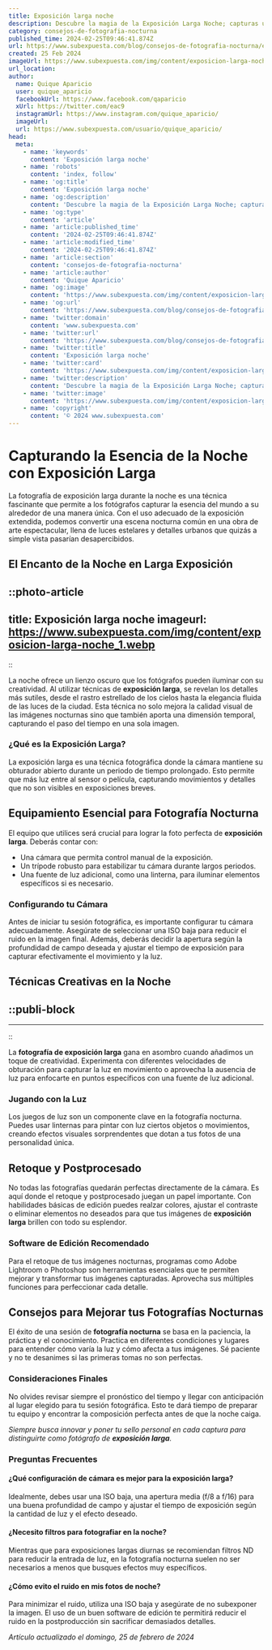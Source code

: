 ```yaml
---
title: Exposición larga noche
description: Descubre la magia de la Exposición Larga Noche; capturas únicas que evocan sueños y misterio en cada toma. ¡Vive la fotografía a otro nivel!
category: consejos-de-fotografia-nocturna
published_time: 2024-02-25T09:46:41.874Z
url: https://www.subexpuesta.com/blog/consejos-de-fotografia-nocturna/exposicion-larga-noche
created: 25 Feb 2024
imageUrl: https://www.subexpuesta.com/img/content/exposicion-larga-noche_1.webp
url_location:
author:
  name: Quique Aparicio
  user: quique_aparicio
  facebookUrl: https://www.facebook.com/qaparicio
  xUrl: https://twitter.com/eac9
  instagramUrl: https://www.instagram.com/quique_aparicio/
  imageUrl: 
  url: https://www.subexpuesta.com/usuario/quique_aparicio/
head:
  meta:
    - name: 'keywords'
      content: 'Exposición larga noche'
    - name: 'robots'
      content: 'index, follow'
    - name: 'og:title'
      content: 'Exposición larga noche'
    - name: 'og:description'
      content: 'Descubre la magia de la Exposición Larga Noche; capturas únicas que evocan sueños y misterio en cada toma. ¡Vive la fotografía a otro nivel!'
    - name: 'og:type'
      content: 'article'
    - name: 'article:published_time'
      content: '2024-02-25T09:46:41.874Z'
    - name: 'article:modified_time'
      content: '2024-02-25T09:46:41.874Z'
    - name: 'article:section'
      content: 'consejos-de-fotografia-nocturna'
    - name: 'article:author'
      content: 'Quique Aparicio'
    - name: 'og:image'
      content: 'https://www.subexpuesta.com/img/content/exposicion-larga-noche_1.webp'
    - name: 'og:url'
      content: 'https://www.subexpuesta.com/blog/consejos-de-fotografia-nocturna/exposicion-larga-noche'
    - name: 'twitter:domain'
      content: 'www.subexpuesta.com'
    - name: 'twitter:url'
      content: 'https://www.subexpuesta.com/blog/consejos-de-fotografia-nocturna/exposicion-larga-noche'
    - name: 'twitter:title'
      content: 'Exposición larga noche'
    - name: 'twitter:card'
      content: 'https://www.subexpuesta.com/img/content/exposicion-larga-noche_1.webp'
    - name: 'twitter:description'
      content: 'Descubre la magia de la Exposición Larga Noche; capturas únicas que evocan sueños y misterio en cada toma. ¡Vive la fotografía a otro nivel!'
    - name: 'twitter:image'
      content: 'https://www.subexpuesta.com/img/content/exposicion-larga-noche_1.webp'
    - name: 'copyright'
      content: '© 2024 www.subexpuesta.com'
---
```

# Capturando la Esencia de la Noche con Exposición Larga

La fotografía de exposición larga durante la noche es una técnica fascinante que permite a los fotógrafos capturar la esencia del mundo a su alrededor de una manera única. Con el uso adecuado de la exposición extendida, podemos convertir una escena nocturna común en una obra de arte espectacular, llena de luces estelares y detalles urbanos que quizás a simple vista pasarían desapercibidos.

## El Encanto de la Noche en Larga Exposición


::photo-article
---
title: Exposición larga noche
imageurl: https://www.subexpuesta.com/img/content/exposicion-larga-noche_1.webp
---
::

 La noche ofrece un lienzo oscuro que los fotógrafos pueden iluminar con su creatividad. Al utilizar técnicas de **exposición larga**, se revelan los detalles más sutiles, desde el rastro estrellado de los cielos hasta la elegancia fluida de las luces de la ciudad. Esta técnica no solo mejora la calidad visual de las imágenes nocturnas sino que también aporta una dimensión temporal, capturando el paso del tiempo en una sola imagen.

### ¿Qué es la Exposición Larga?

La exposición larga es una técnica fotográfica donde la cámara mantiene su obturador abierto durante un periodo de tiempo prolongado. Esto permite que más luz entre al sensor o película, capturando movimientos y detalles que no son visibles en exposiciones breves.

## Equipamiento Esencial para Fotografía Nocturna

El equipo que utilices será crucial para lograr la foto perfecta de **exposición larga**. Deberás contar con:

- Una cámara que permita control manual de la exposición.
- Un trípode robusto para estabilizar tu cámara durante largos periodos.
- Una fuente de luz adicional, como una linterna, para iluminar elementos específicos si es necesario.

### Configurando tu Cámara

Antes de iniciar tu sesión fotográfica, es importante configurar tu cámara adecuadamente. Asegúrate de seleccionar una ISO baja para reducir el ruido en la imagen final. Además, deberás decidir la apertura según la profundidad de campo deseada y ajustar el tiempo de exposición para capturar efectivamente el movimiento y la luz.

## Técnicas Creativas en la Noche


  ::publi-block
  ---
  ---
  ::
  
   La **fotografía de exposición larga** gana en asombro cuando añadimos un toque de creatividad. Experimenta con diferentes velocidades de obturación para capturar la luz en movimiento o aprovecha la ausencia de luz para enfocarte en puntos específicos con una fuente de luz adicional.

### Jugando con la Luz

Los juegos de luz son un componente clave en la fotografía nocturna. Puedes usar linternas para pintar con luz ciertos objetos o movimientos, creando efectos visuales sorprendentes que dotan a tus fotos de una personalidad única.

## Retoque y Postprocesado

No todas las fotografías quedarán perfectas directamente de la cámara. Es aquí donde el retoque y postprocesado juegan un papel importante. Con habilidades básicas de edición puedes realzar colores, ajustar el contraste o eliminar elementos no deseados para que tus imágenes de **exposición larga** brillen con todo su esplendor.

### Software de Edición Recomendado

Para el retoque de tus imágenes nocturnas, programas como Adobe Lightroom o Photoshop son herramientas esenciales que te permiten mejorar y transformar tus imágenes capturadas. Aprovecha sus múltiples funciones para perfeccionar cada detalle.

## Consejos para Mejorar tus Fotografías Nocturnas

El éxito de una sesión de **fotografía nocturna** se basa en la paciencia, la práctica y el conocimiento. Practica en diferentes condiciones y lugares para entender cómo varía la luz y cómo afecta a tus imágenes. Sé paciente y no te desanimes si las primeras tomas no son perfectas.

### Consideraciones Finales

No olvides revisar siempre el pronóstico del tiempo y llegar con anticipación al lugar elegido para tu sesión fotográfica. Esto te dará tiempo de preparar tu equipo y encontrar la composición perfecta antes de que la noche caiga.

*Siempre busca innovar y poner tu sello personal en cada captura para distinguirte como fotógrafo de **exposición larga**.*

### Preguntas Frecuentes

#### ¿Qué configuración de cámara es mejor para la exposición larga?

Idealmente, debes usar una ISO baja, una apertura media (f/8 a f/16) para una buena profundidad de campo y ajustar el tiempo de exposición según la cantidad de luz y el efecto deseado.

#### ¿Necesito filtros para fotografiar en la noche?

Mientras que para exposiciones largas diurnas se recomiendan filtros ND para reducir la entrada de luz, en la fotografía nocturna suelen no ser necesarios a menos que busques efectos muy específicos.

#### ¿Cómo evito el ruido en mis fotos de noche?

Para minimizar el ruido, utiliza una ISO baja y asegúrate de no subexponer la imagen. El uso de un buen software de edición te permitirá reducir el ruido en la postproducción sin sacrificar demasiados detalles.

_Artículo actualizado el domingo, 25 de febrero de 2024_